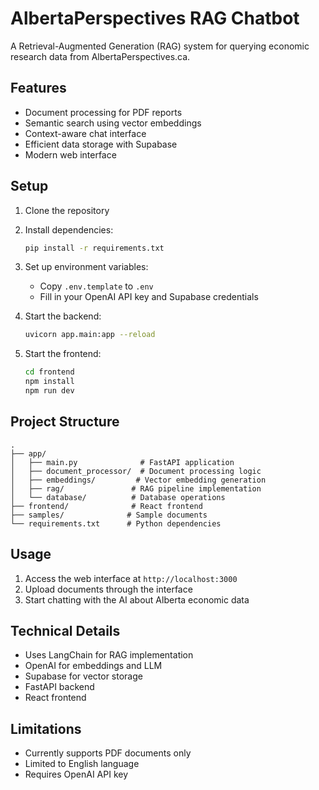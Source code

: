 # AlbertaPerspectives RAG Chatbot

A Retrieval-Augmented Generation (RAG) system for querying economic research data from AlbertaPerspectives.ca.

## Features

- Document processing for PDF reports
- Semantic search using vector embeddings
- Context-aware chat interface
- Efficient data storage with Supabase
- Modern web interface

## Setup

1. Clone the repository
2. Install dependencies:
   ```bash
   pip install -r requirements.txt
   ```
3. Set up environment variables:
   - Copy `.env.template` to `.env`
   - Fill in your OpenAI API key and Supabase credentials

4. Start the backend:
   ```bash
   uvicorn app.main:app --reload
   ```

5. Start the frontend:
   ```bash
   cd frontend
   npm install
   npm run dev
   ```

## Project Structure

```
.
├── app/
│   ├── main.py              # FastAPI application
│   ├── document_processor/  # Document processing logic
│   ├── embeddings/         # Vector embedding generation
│   ├── rag/               # RAG pipeline implementation
│   └── database/          # Database operations
├── frontend/              # React frontend
├── samples/              # Sample documents
└── requirements.txt      # Python dependencies
```

## Usage

1. Access the web interface at `http://localhost:3000`
2. Upload documents through the interface
3. Start chatting with the AI about Alberta economic data

## Technical Details

- Uses LangChain for RAG implementation
- OpenAI for embeddings and LLM
- Supabase for vector storage
- FastAPI backend
- React frontend

## Limitations

- Currently supports PDF documents only
- Limited to English language
- Requires OpenAI API key

